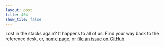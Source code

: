 ```yaml
---
layout: post
title: 404
show_tile: false
---
```


Lost in the stacks again? It happens to all of us. Find your way back to the reference desk, er, <a href="https://www.kaitlinthrogmorton.com">home page</a>, or <a href="https://github.com/kthrog/kthrog.github.io/issues" target="_blank">file an issue on GitHub</a>.
